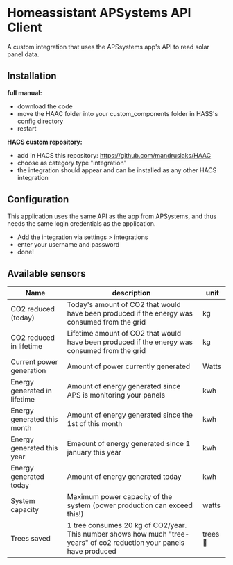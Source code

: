 # Homeassistant APSystems API Client

A custom integration that uses the APSsystems app's API to read solar panel data.


## Installation
__full manual:__
- download the code
- move the HAAC folder into your custom_components folder in HASS's config directory
- restart


__HACS custom repository:__
- add in HACS this repository: https://github.com/mandrusiaks/HAAC
- choose as category type "integration"
- the integration should appear and can be installed as any other HACS integration


## Configuration
This application uses the same API as the app from APSystems, and thus needs the same login credentials as the application.
- Add the integration via settings > integrations
- enter your username and password
- done!


## Available sensors
| Name | description | unit |
|---|---|---|
| CO2 reduced (today) | Today's amount of CO2 that would have been produced if the energy was consumed from the grid | kg |
| CO2 reduced in lifetime | Lifetime amount of CO2 that would have been produced if the energy was consumed from the grid | kg |
| Current power generation | Amount of power currently generated | Watts |
| Energy generated in lifetime | Amount of energy generated since APS is monitoring your panels | kwh |
| Energy generated this month | Amount of energy generated since the 1st of this month | kwh |
| Energy generated this year | Emaount of energy generated since 1 january this year | kwh |
| Energy generated today | Amount of energy generated today | kwh |
| System capacity | Maximum power capacity of the system (power production can exceed this!) | watts |
| Trees saved | 1 tree consumes 20 kg of CO2/year. This number shows how much "tree-years" of co2 reduction your panels have produced | trees 🌲 |

